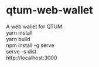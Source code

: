 # qtum-web-wallet
A web wallet for QTUM.<br/>
yarn install<br/>
yarn build<br/>
npm install -g serve<br/>
serve -s dist<br/>
 http://localhost:3000  <br/>
